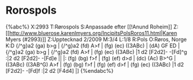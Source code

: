 # Rorospols

{%abc%}
X:2993
T:Rørospols
S:Anpassade efter [[!Anund Roheim]]
Z:[[http://www.bluerose.karenlmyers.org/IncipitsPolsRoros11.html|Karen Myers (#2993)]]
Z:Upptecknad 2/2009
M:3/4
L:1/8
R:Pols
O:Røros, Norge
K:D
{/^g}a2 (ga) b>g | {/^g}a2 (fd) A>f | (fg) (ec) ((3ABc) | (dA) GF ED |
{/^g}a2 (ga) b>g | {/^g}a2 (fd) A>f | (fg) (ec) ((3ABc) |1 d2 [F2d2]- -[Fd]^g :|2 d2 [F2d2]- -[Fd]e ||
|: (fg) (bg) f>f | (fg) (ef) d>d | (dc) (Ac) B>^G | ((3ABc) ((3AB^G) A>f |
(fg) (bg) f>f | (fg) (ef) d>f | (fg) (ec) ((3ABc) |1 d2 [F2d2]- -[Fd]f :|2 d2 [F4d4]  |]
{%endabc%}

